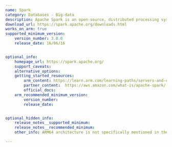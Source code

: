 ```yaml
---
name: Spark
category: Databases - Big-data
description: Apache Spark is an open-source, distributed processing system used for big data workloads. 
download_url: https://spark.apache.org/downloads.html
works_on_arm: true
supported_minimum_version:
    version_number: 3.0.0
    release_date: 16/06/16


optional_info:
    homepage_url: https://spark.apache.org/
    support_caveats:
    alternative_options:
    getting_started_resources:
        arm_content: https://learn.arm.com/learning-paths/servers-and-cloud-computing/spark/
        partner_content:  https://aws.amazon.com/what-is/apache-spark/
        official_docs: 
    arm_recommended_minimum_version:
        version_number: 
        release_date: 


optional_hidden_info:
    release_notes__supported_minimum: 
    release_notes__recommended_minimum: 
    other_info: ARM64 architecture is not specifically mentioned in the release notes for spark, and the binary for ARM64 is not available either. The only available file is the tar file. Using the tar file, I tested some versions of spark on the ARM64 N1 architecture and found that version 3.0.0 is the minimum version. Take reference from https://github.com/aws/aws-graviton-getting-started/tree/main?tab=readme-ov-file#transitioning-to-graviton that indicates v3.0+ is supported on ARM64 architecture.

---
```


